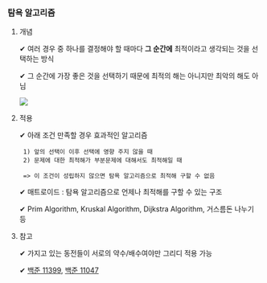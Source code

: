 ### 탐욕 알고리즘    
        
1. 개념       
       
    ✔ 여러 경우 중 하나를 결정해야 할 때마다 **그 순간에** 최적이라고 생각되는 것을 선택하는 방식     
    
    ✔ 그 순간에 가장 좋은 것을 선택하기 때문에 최적의 해는 아니지만 최악의 해도 아님     
     
    <img src="https://media.vlpt.us/post-images/cyranocoding/c8b8eff0-b228-11e9-89af-8fc0a61dbc3e/1CeFxqV8wFf2NaQm1hqYGMQ.png">     
      
     
       
2. 적용   
    
    ✔ 아래 조건 만족할 경우 효과적인 알고리즘    
     
        1) 앞의 선택이 이후 선택에 영향 주지 않을 때   
        2) 문제에 대한 최적해가 부분문제에 대해서도 최적해일 때    
                  
        => 이 조건이 성립하지 않으면 탐욕 알고리즘으로 최적해 구할 수 없음     
   
    ✔ 매트로이드 : 탐욕 알고리즘으로 언제나 최적해를 구할 수 있는 구조    
       
    ✔ Prim Algorithm, Kruskal Algorithm, Dijkstra Algorithm, 거스름돈 나누기 등     
            
             
3. 참고    
      
    ✔ 가지고 있는 동전들이 서로의 약수/배수여야만 그리디 적용 가능   
        
    ✔ [백준 11399](https://www.acmicpc.net/problem/11399), [백준 11047](https://www.acmicpc.net/problem/11047)       